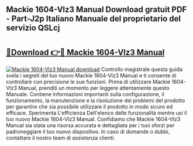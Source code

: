 ## Mackie 1604-Vlz3 Manual Download gratuit PDF - Part-J2p Italiano Manuale del proprietario del servizio QSLcj

# <h2><a href="http://dfaae1o.blite.top/?on=Mackie+1604-Vlz3+Manual">🔗Download 👉🔴 Mackie 1604-Vlz3 Manual</a></h2>

[![Mackie 1604-Vlz3 Manual download](https://i.imgur.com/lujVjoI.png)](http://dfaae1o.blite.top/?on=Mackie+1604-Vlz3+Manual)
Controllo magistrale questa guida svela i segreti del tuo nuovo Mackie 1604-Vlz3 Manual e ti consente di controllare con precisione le sue funzioni. Prima di utilizzare Mackie 1604-Vlz3 Manual, prenditi un momento per leggere attentamente questo Manuale. Contiene informazioni importanti sulla configurazione, il funzionamento, la manutenzione e la risoluzione dei problemi del prodotto per garantire che sia possibile utilizzare il prodotto in modo sicuro ed efficace. Sperimenta L'efficienza Dell'elenco delle funzionalità mentre usi il tuo nuovo Mackie 1604-Vlz3 Manual. Confidiamo che Mackie 1604-Vlz3 Manual sia stata una risorsa accurata e dettagliata per i tuoi sforzi per padroneggiare il tuo nuovo dispositivo. In caso di domande o dubbi, contattare il nostro team di assistenza clienti.
